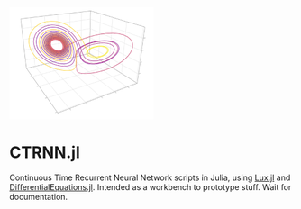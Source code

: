 ![A lorenz attractor](image.png)

# CTRNN.jl

Continuous Time Recurrent Neural Network scripts in Julia, using [Lux.jl](https://lux.csail.mit.edu/stable/) and [DifferentialEquations.jl](https://docs.sciml.ai/DiffEqDocs/stable/). Intended as a workbench to prototype stuff. Wait for documentation.